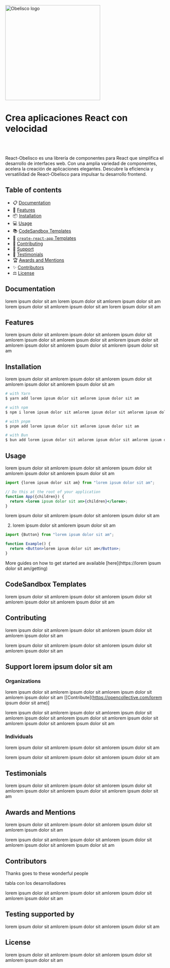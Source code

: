 <p class="text-center">
  <a href="https://gcba.github.io/Obelisco/?path=/story/comenzar-inicio--instalacion">
    <img src="https://gcba.github.io/Obelisco/logo.svg" alt="Obelisco logo" width="300" />
  </a>
</p>

<h1 class="text-center">Crea aplicaciones React con velocidad</h1>
<br />

<br />

React-Obelisco es una librería de componentes para React que simplifica el desarrollo de interfaces web. Con una amplia variedad de componentes, acelera la creación de aplicaciones elegantes. Descubre la eficiencia y versatilidad de React-Obelisco para impulsar tu desarrollo frontend.

## Table of contents

- 📋 [Documentation](#documentation)
- 🚀 [Features](#features)
- 📦 [Installation](#installation)
- 💻 [Usage](#usage)
- 📚 [CodeSandbox Templates](#codesandbox-templates)
- 📖 [`create-react-app` Templates](#create-react-app-templates)
- 📝 [Contributing](#contributing)
- 💖 [Support](#support-chakra-ui)
- 🙌 [Testimonials](#testimonials)
- 🏆 [Awards and Mentions](#awards-and-mentions)
- ✨ [Contributors](#contributors)
- ⚖️ [License](#license)

## Documentation

lorem ipsum dolor sit am lorem ipsum dolor sit amlorem ipsum dolor sit am lorem ipsum dolor sit amlorem ipsum dolor sit am lorem ipsum dolor sit am

## Features

lorem ipsum dolor sit amlorem ipsum dolor sit amlorem ipsum dolor sit amlorem ipsum dolor sit amlorem ipsum dolor sit amlorem ipsum dolor sit amlorem ipsum dolor sit amlorem ipsum dolor sit amlorem ipsum dolor sit am

## Installation

lorem ipsum dolor sit amlorem ipsum dolor sit amlorem ipsum dolor sit amlorem ipsum dolor sit amlorem ipsum dolor sit am

```sh
# with Yarn
$ yarn add lorem ipsum dolor sit amlorem ipsum dolor sit am

# with npm
$ npm i lorem ipsum dolor sit amlorem ipsum dolor sit amlorem ipsum dolor sit am

# with pnpm
$ pnpm add lorem ipsum dolor sit amlorem ipsum dolor sit am

# with Bun
$ bun add lorem ipsum dolor sit amlorem ipsum dolor sit amlorem ipsum dolor sit am
```

## Usage

lorem ipsum dolor sit amlorem ipsum dolor sit amlorem ipsum dolor sit amlorem ipsum dolor sit amlorem ipsum dolor sit am

```jsx
import {lorem ipsum dolor sit am} from "lorem ipsum dolor sit am";

// Do this at the root of your application
function App({children}) {
  return <lorem ipsum dolor sit am>{children}</lorem>;
}
```

lorem ipsum dolor sit amlorem ipsum dolor sit amlorem ipsum dolor sit am

2. lorem ipsum dolor sit amlorem ipsum dolor sit am

```jsx
import {Button} from "lorem ipsum dolor sit am";

function Example() {
  return <Button>lorem ipsum dolor sit am</Button>;
}
```

More guides on how to get started are available
[here](https://lorem ipsum dolor sit am/getting)

## CodeSandbox Templates

lorem ipsum dolor sit amlorem ipsum dolor sit amlorem ipsum dolor sit amlorem ipsum dolor sit amlorem ipsum dolor sit am

## Contributing

lorem ipsum dolor sit amlorem ipsum dolor sit amlorem ipsum dolor sit amlorem ipsum dolor sit am

lorem ipsum dolor sit amlorem ipsum dolor sit amlorem ipsum dolor sit amlorem ipsum dolor sit am

## Support lorem ipsum dolor sit am

### Organizations

lorem ipsum dolor sit amlorem ipsum dolor sit amlorem ipsum dolor sit amlorem ipsum dolor sit am
[[Contribute](https://opencollective.com/lorem ipsum dolor sit ame)]

lorem ipsum dolor sit amlorem ipsum dolor sit amlorem ipsum dolor sit amlorem ipsum dolor sit amlorem ipsum dolor sit amlorem ipsum dolor sit amlorem ipsum dolor sit amlorem ipsum dolor sit am

### Individuals

lorem ipsum dolor sit amlorem ipsum dolor sit amlorem ipsum dolor sit am

lorem ipsum dolor sit amlorem ipsum dolor sit amlorem ipsum dolor sit am

## Testimonials

lorem ipsum dolor sit amlorem ipsum dolor sit amlorem ipsum dolor sit amlorem ipsum dolor sit amlorem ipsum dolor sit amlorem ipsum dolor sit am

## Awards and Mentions

lorem ipsum dolor sit amlorem ipsum dolor sit amlorem ipsum dolor sit amlorem ipsum dolor sit am

lorem ipsum dolor sit amlorem ipsum dolor sit amlorem ipsum dolor sit amlorem ipsum dolor sit amlorem ipsum dolor sit am

## Contributors

Thanks goes to these wonderful people

tabla con los desarrolladores

<!-- prettier-ignore-end -->

<!-- ALL-CONTRIBUTORS-LIST:END -->

lorem ipsum dolor sit amlorem ipsum dolor sit amlorem ipsum dolor sit amlorem ipsum dolor sit am

## Testing supported by

lorem ipsum dolor sit amlorem ipsum dolor sit amlorem ipsum dolor sit am

## License

lorem ipsum dolor sit amlorem ipsum dolor sit amlorem ipsum dolor sit amlorem ipsum dolor sit am
